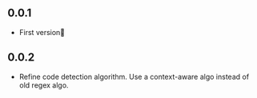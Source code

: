 ## 0.0.1

- First version🎉

## 0.0.2

- Refine code detection algorithm. Use a context-aware algo instead of old regex algo.
